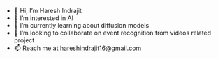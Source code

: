 - 👋 Hi, I’m Haresh Indrajit
- 👀 I’m interested in AI
- 🌱 I’m currently learning about diffusion models
- 💞️ I’m looking to collaborate on event recognition from videos related project
- 📫 Reach me at hareshindrajit16@gmail.com

<!---
Haresh-16/Haresh-16 is a ✨ special ✨ repository because its `README.md` (this file) appears on your GitHub profile.
You can click the Preview link to take a look at your changes.
--->
